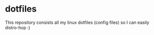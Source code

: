# dotfiles
This repository consists all my linux dotfiles (config files) so I can easily distro-hop :)

